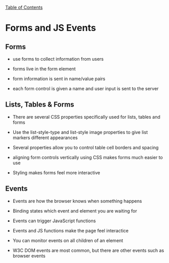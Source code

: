 [Table of Contents](https://peterjast.github.io/reading-notes/)

# **Forms and JS Events**

## Forms

* use forms to collect information from users

* forms live in the form element

* form information is sent in name/value pairs

* each form control is given a name and user input is sent to the server

## Lists, Tables & Forms

* There are several CSS properties specifically used for lists, tables and forms

* Use the list-style-type and list-style image properties to give list markers different appearances

* Several properties allow you to control table cell borders and spacing

* aligning form controls vertically using CSS makes forms much easier to use

* Styling makes forms feel more interactive

## Events

* Events are how the browser knows when something happens

* Binding states which event and element you are waiting for

* Events can trigger JavaScript functions

* Events and JS functions make the page feel interactice

* You can monitor events on all children of an element

* W3C DOM events are most common, but there are other events such as browser events